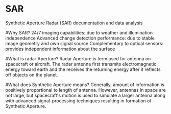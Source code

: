 # SAR
 Synthetic Aperture Radar (SAR) documentation and data analysis

#Why SAR?
24/7 imaging capabilities: due to weather and illumination independence
Advanced change detection performance: due to stable image geometry and own signal source
Complementary to optical sensors: provides independent information about the surface

#What is radar Aperture?
Radar Aperture is term used for antenna on spacecraft or aircraft. The radar antenna first transmits electromagnetic energy toward earth and the receives the returning energy after it reflects off objects on the planet.

#What does Synthetic Aperture means?
Generally, amount of information is positively proportional to length of antenna. However, antennas in space are not large, but spacecraft's motion is used to simulate a larger antenna along with advanced signal-processing techniques resulting in formation of Synthetic Aperture.
